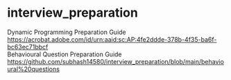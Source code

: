 # interview_preparation

Dynamic Programming Preparation Guide
https://acrobat.adobe.com/id/urn:aaid:sc:AP:4fe2ddde-378b-4f35-ba6f-bc63ec71bbcf <br>
Behavioural Question Preparation Guide
https://github.com/subhash14580/interview_preparation/blob/main/behavioural%20questions
